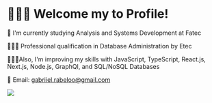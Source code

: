 # 🙅🏽‍♂️ Welcome my to Profile!

👋 I'm currently studying Analysis and Systems Development at Fatec

👨🏾‍🎓 Professional qualification in Database Administration by Etec

👨🏾‍💻Also, I'm improving my skills with JavaScript, TypeScript, React.js, Next.js, Node.js, GraphQl, and SQL/NoSQL Databases

📧 Email: gabriiel.rabeloo@gmail.com

[<img src="https://img.icons8.com/clouds/100/4a90e2/linkedin.png"/>](https://www.linkedin.com/in/gabriel-rabelo-bb14401b8/)
